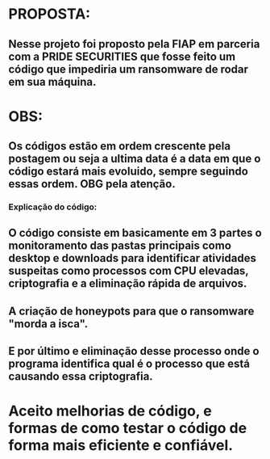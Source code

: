 # PROPOSTA:
## Nesse projeto foi proposto pela FIAP em parceria com a PRIDE SECURITIES que fosse feito um código que impediria um ransomware de rodar em sua máquina.

# OBS:
## Os códigos estão em ordem crescente pela postagem ou seja a ultima data é a data em que o código estará mais evoluido, sempre seguindo essas ordem. OBG pela atenção.

### Explicação do código:
## O código consiste em basicamente em 3 partes o monitoramento das pastas principais como desktop e downloads para identificar atividades suspeitas como processos com CPU elevadas, criptografia e a eliminação rápida de arquivos.
## A criação de honeypots para que o ransomware "morda a isca".
## E por último e eliminação desse processo onde o programa identifica qual é o processo que está causando essa criptografia.

# Aceito melhorias de código, e formas de como testar o código de forma mais eficiente e confiável.
